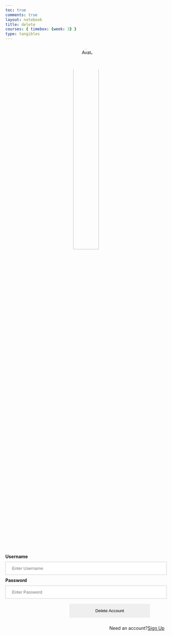 ```yaml
---
toc: true
comments: true
layout: notebook
title: delete
courses: { timebox: {week: 3} }
type: tangibles
---
```



<style>
 #login {
    margin-top: 10px;
    padding-top: 0.75rem;
    padding-bottom: 0.75rem;
    padding-left: 1rem;
    padding-right: 1rem;
    text-align: center;
    width:100%;
}
.login-container {
  border: 3px solid #f1f1f1;
}

input[type=text], input[type=password] {
  width: 100%;
  padding: 12px 20px;
  margin: 8px 0;
  display: inline-block;
  border: 1px solid #ccc;
  box-sizing: border-box;
}

button {
  padding: 14px 20px;
  margin: 8px 0;
  border: none;
  cursor: pointer;
  width: 50%;
  margin-left: 200px;
}

.imgcontainer {
  text-align: center;
  margin: 24px 0 12px 0;
}

img.avatar {
  width: 40%;
  border-radius: 50%;
}

.container {
  padding: 16px;
}

span.psw {
  display: flex;
  justify-items: center;
  text-align: center;
  margin-left: 325px;
  padding-top: 16px;
}

@media screen and (max-width: 300px) {
  span.psw {
    display: block;
    float: none;
  }
  .cancelbtn {
    width: 100%;
  }
}

</style>
<div class="delete-container">
  <div class="imgcontainer">
    <img src="https://i.ibb.co/JKpXRMP/bird-colorful-logo-gradient-vector-343694-1365.jpg" alt="Avatar" class="avatar">
  </div>

<form action="javascript:delete_user()">
    <label for="uid"><b>Username</b></label>
    <input type="text" id="uid" placeholder="Enter Username" name="uid" required>
    <label for="password"><b>Password</b></label>
    <input type="password" id="password" placeholder="Enter Password" name="password" required>
    <button class='button'>Delete Account</button>
    <div>
    <span class="psw">Need an account? <a href="{{site.baseurl}}/signup"> Sign Up</a></span>
    </div>

</form>
<script type="module">
    import { uri, options } from '{{site.baseurl}}/assets/js/api/config.js';
    function delete_user() {
        var myHeaders = new Headers();
        myHeaders.append("Content-Type", "application/json");
        const url = uri + '/api/users/delete';
        const body = {
            uid: document.getElementById("uid").value,
            password: document.getElementById("password").value,
        };
        const authOptions = {
            method: 'POST',
            cache: 'no-cache',
            headers: myHeaders,
            body: JSON.stringify(body)
        };
        fetch(url, authOptions)
        .then(response => {
            if (!response.ok) {
                const errorMsg = 'Login error: ' + response.status;
                console.log(errorMsg);
                return null;
            }
            const contentType = response.headers.get('Content-Type');
            if (contentType && contentType.includes('application/json')) {
                return response.json();
            } else {
                return response.text();
            }
        })
        .then(data => {
            if (data !== null) {
                console.log('Response:', data);
            }
            // window.location.href = "{{site.baseurl}}/";
        })
        .catch(err => {
            console.error('Fetch error:', err);
        });
    }
    window.delete_user = delete_user;

</script>